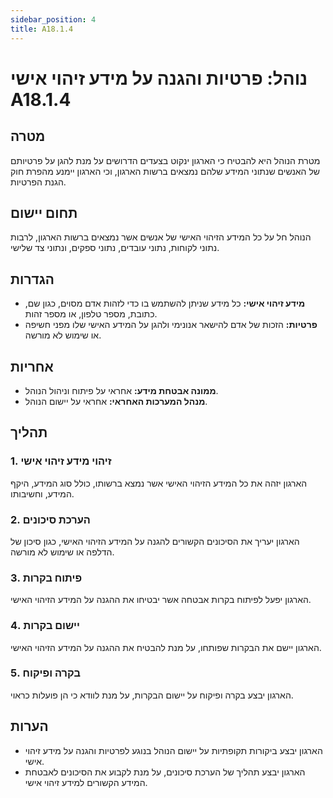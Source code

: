 ```yaml
---
sidebar_position: 4
title: A18.1.4
---
```


# נוהל: פרטיות והגנה על מידע זיהוי אישי A18.1.4

## מטרה
מטרת הנוהל היא להבטיח כי הארגון ינקוט בצעדים הדרושים על מנת להגן על פרטיותם של האנשים שנתוני המידע שלהם נמצאים ברשות הארגון, וכי הארגון יימנע מהפרת חוק הגנת הפרטיות.

## תחום יישום
הנוהל חל על כל המידע הזיהוי האישי של אנשים אשר נמצאים ברשות הארגון, לרבות נתוני לקוחות, נתוני עובדים, נתוני ספקים, ונתוני צד שלישי.

## הגדרות
- **מידע זיהוי אישי:** כל מידע שניתן להשתמש בו כדי לזהות אדם מסוים, כגון שם, כתובת, מספר טלפון, או מספר זהות.
- **פרטיות:** הזכות של אדם להישאר אנונימי ולהגן על המידע האישי שלו מפני חשיפה או שימוש לא מורשה.

## אחריות
- **ממונה אבטחת מידע:** אחראי על פיתוח וניהול הנוהל.
- **מנהל המערכות האחראי:** אחראי על יישום הנוהל.

## תהליך
### 1. זיהוי מידע זיהוי אישי
הארגון יזהה את כל המידע הזיהוי האישי אשר נמצא ברשותו, כולל סוג המידע, היקף המידע, וחשיבותו.

### 2. הערכת סיכונים
הארגון יעריך את הסיכונים הקשורים להגנה על המידע הזיהוי האישי, כגון סיכון של הדלפה או שימוש לא מורשה.

### 3. פיתוח בקרות
הארגון יפעל לפיתוח בקרות אבטחה אשר יבטיחו את ההגנה על המידע הזיהוי האישי.

### 4. יישום בקרות
הארגון יישם את הבקרות שפותחו, על מנת להבטיח את ההגנה על המידע הזיהוי האישי.

### 5. בקרה ופיקוח
הארגון יבצע בקרה ופיקוח על יישום הבקרות, על מנת לוודא כי הן פועלות כראוי.

## הערות
- הארגון יבצע ביקורות תקופתיות על יישום הנוהל בנוגע לפרטיות והגנה על מידע זיהוי אישי.
- הארגון יבצע תהליך של הערכת סיכונים, על מנת לקבוע את הסיכונים לאבטחת המידע הקשורים למידע זיהוי אישי.